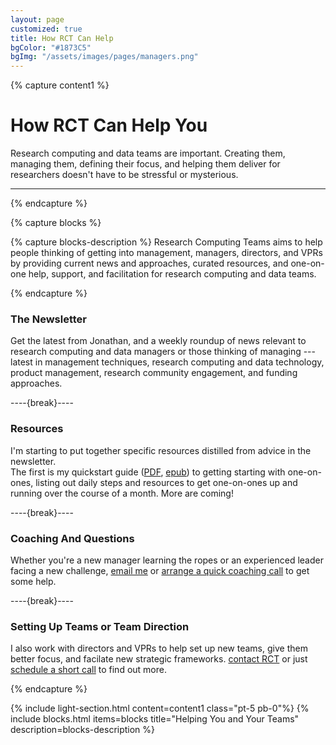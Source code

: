 ```yaml
---
layout: page
customized: true
title: How RCT Can Help
bgColor: "#1873C5"
bgImg: "/assets/images/pages/managers.png"
---
```


{% capture content1 %}

# How RCT Can Help You

Research computing and data teams are important.  Creating them, managing them, defining their focus, 
and helping them deliver for researchers doesn't have to be stressful or mysterious.

<hr>

{% endcapture %}

{% capture blocks %}


{% capture blocks-description %}
Research Computing Teams aims to help people thinking of getting into management, managers, directors, and VPRs by providing current news and approaches, curated resources, and one-on-one help, support, and
facilitation for research computing and data teams.

{% endcapture %}

### The Newsletter

Get the latest from Jonathan, and a weekly roundup of news relevant to research computing
and data managers or those thinking of managing --- latest in management techniques, 
research computing and data technology, product management, research community engagement, 
and funding approaches.

----{break}----

### Resources

I'm starting to put together specific resources distilled from advice in the newsletter.  
The first is my quickstart guide ([PDF](/assets/pdfs/howto-one-on-ones.pdf), [epub](/assets/pdfs/howto-one-on-ones.epub)) to getting starting with one-on-ones, listing out daily steps and resources to get one-on-ones up and running over the course of a month.  More are coming!

----{break}----

### Coaching And Questions

Whether you're a new manager learning the ropes or an
experienced leader facing a new challenge, 
[email me](mailto:jonathan@researchcomputingteams.org) or 
[arrange a quick coaching call](https://calendly.com/jonathandursi/coaching-questions)
to get some help.

----{break}----

### Setting Up Teams or Team Direction

I also work with directors and VPRs to help set up new teams,
give them better focus, and facilate new strategic frameworks.
[contact RCT](mailto:jonathan@researchcomputingteams.org) or 
just [schedule a short call](https://calendly.com/jonathandursi/strategic-engagement) 
to find out more.

{% endcapture %}


<!-- Layout -->

{% include light-section.html content=content1 class="pt-5 pb-0"%}
{% include blocks.html
  items=blocks
  title="Helping You and Your Teams"
  description=blocks-description
%}
<!-- {% include dark-section.html content=content2 %} -->
